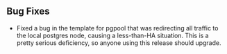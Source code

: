 ## Bug Fixes

- Fixed a bug in the template for pgpool that was redirecting all
  traffic to the local postgres node, causing a less-than-HA
  situation.  This is a pretty serious deficiency, so anyone using
  this release should upgrade.
